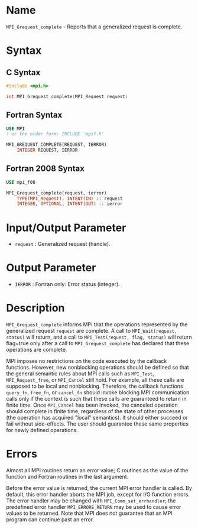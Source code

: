 # Name

`MPI_Grequest_complete` - Reports that a generalized request is
complete.

# Syntax

## C Syntax

```c
#include <mpi.h>

int MPI_Grequest_complete(MPI_Request request)
```

## Fortran Syntax

```fortran
USE MPI
! or the older form: INCLUDE 'mpif.h'

MPI_GREQUEST_COMPLETE(REQUEST, IERROR)
    INTEGER	REQUEST, IERROR
```

## Fortran 2008 Syntax

```fortran
USE mpi_f08

MPI_Grequest_complete(request, ierror)
    TYPE(MPI_Request), INTENT(IN) :: request
    INTEGER, OPTIONAL, INTENT(OUT) :: ierror
```

# Input/Output Parameter

* `request` : Generalized request (handle).

# Output Parameter

* `IERROR` : Fortran only: Error status (integer).

# Description

`MPI_Grequest_complete` informs MPI that the operations represented by the
generalized request `request` are complete. A call to `MPI_Wait(request, status)`
will return, and a call to `MPI_Test(request, flag, status)` will return
flag=true only after a call to `MPI_Grequest_complete` has
declared that these operations are complete.

MPI imposes no restrictions on the code executed by the callback
functions. However, new nonblocking operations should be defined so that
the general semantic rules about MPI calls such as `MPI_Test`,
`MPI_Request_free`, or `MPI_Cancel` still hold. For example, all these calls
are supposed to be local and nonblocking. Therefore, the callback
functions `query_fn`, `free_fn`, or `cancel_fn` should invoke blocking
MPI communication calls only if the context is such that these calls are
guaranteed to return in finite time. Once `MPI_Cancel` has been invoked,
the canceled operation should complete in finite time, regardless of the
state of other processes (the operation has acquired "local"
semantics). It should either succeed or fail without side-effects. The
user should guarantee these same properties for newly defined
operations.

# Errors

Almost all MPI routines return an error value; C routines as the value
of the function and Fortran routines in the last argument.

Before the error value is returned, the current MPI error handler is
called. By default, this error handler aborts the MPI job, except for
I/O function errors. The error handler may be changed with
`MPI_Comm_set_errhandler`; the predefined error handler `MPI_ERRORS_RETURN`
may be used to cause error values to be returned. Note that MPI does not
guarantee that an MPI program can continue past an error.
